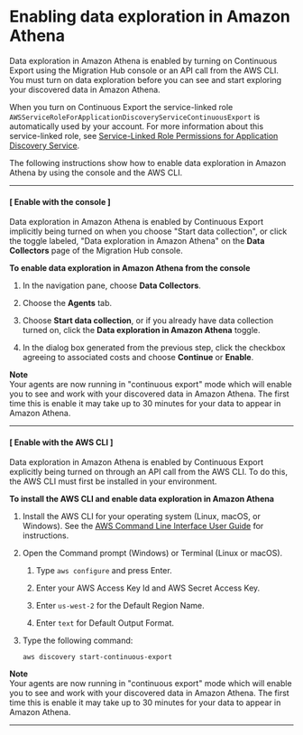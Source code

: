 # Enabling data exploration in Amazon Athena<a name="ce-prep-agents"></a>

Data exploration in Amazon Athena is enabled by turning on Continuous Export using the Migration Hub console or an API call from the AWS CLI\. You must turn on data exploration before you can see and start exploring your discovered data in Amazon Athena\. 

When you turn on Continuous Export the service\-linked role `AWSServiceRoleForApplicationDiscoveryServiceContinuousExport` is automatically used by your account\. For more information about this service\-linked role, see [Service\-Linked Role Permissions for Application Discovery Service](service-linked-role-permissions.md)\. 

The following instructions show how to enable data exploration in Amazon Athena by using the console and the AWS CLI\.

------
#### [ Enable with the console ]

Data exploration in Amazon Athena is enabled by Continuous Export implicitly being turned on when you choose "Start data collection", or click the toggle labeled, "Data exploration in Amazon Athena" on the **Data Collectors** page of the Migration Hub console\.

**To enable data exploration in Amazon Athena from the console**

1. In the navigation pane, choose **Data Collectors**\.

1. Choose the **Agents** tab\.

1. Choose **Start data collection**, or if you already have data collection turned on, click the **Data exploration in Amazon Athena** toggle\.

1. In the dialog box generated from the previous step, click the checkbox agreeing to associated costs and choose **Continue** or **Enable**\.

**Note**  
Your agents are now running in "continuous export" mode which will enable you to see and work with your discovered data in Amazon Athena\. The first time this is enable it may take up to 30 minutes for your data to appear in Amazon Athena\.

------
#### [ Enable with the AWS CLI ]

Data exploration in Amazon Athena is enabled by Continuous Export explicitly being turned on through an API call from the AWS CLI\. To do this, the AWS CLI must first be installed in your environment\.

**To install the AWS CLI and enable data exploration in Amazon Athena**

1. Install the AWS CLI for your operating system \(Linux, macOS, or Windows\)\. See the [AWS Command Line Interface User Guide](https://docs.aws.amazon.com/cli/latest/userguide/) for instructions\.

1. Open the Command prompt \(Windows\) or Terminal \(Linux or macOS\)\.

   1. Type `aws configure` and press Enter\.

   1. Enter your AWS Access Key Id and AWS Secret Access Key\.

   1. Enter `us-west-2` for the Default Region Name\.

   1. Enter `text` for Default Output Format\.

1. Type the following command:

   ```
   aws discovery start-continuous-export
   ```

**Note**  
Your agents are now running in "continuous export" mode which will enable you to see and work with your discovered data in Amazon Athena\. The first time this is enable it may take up to 30 minutes for your data to appear in Amazon Athena\.

------